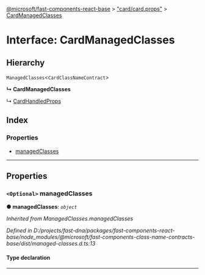 [@microsoft/fast-components-react-base](../README.md) > ["card/card.props"](../modules/_card_card_props_.md) > [CardManagedClasses](../interfaces/_card_card_props_.cardmanagedclasses.md)

# Interface: CardManagedClasses

## Hierarchy

 `ManagedClasses`<`CardClassNameContract`>

**↳ CardManagedClasses**

↳  [CardHandledProps](_card_card_props_.cardhandledprops.md)

## Index

### Properties

* [managedClasses](_card_card_props_.cardmanagedclasses.md#managedclasses)

---

## Properties

<a id="managedclasses"></a>

### `<Optional>` managedClasses

**● managedClasses**: *`object`*

*Inherited from ManagedClasses.managedClasses*

*Defined in D:/projects/fast-dna/packages/fast-components-react-base/node_modules/@microsoft/fast-components-class-name-contracts-base/dist/managed-classes.d.ts:13*

#### Type declaration

___

